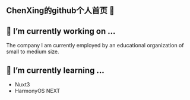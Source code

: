 ## ChenXing的github个人首页 👋

<!--
**swo1101190019/swo1101190019** is a ✨ _special_ ✨ repository because its `README.md` (this file) appears on your GitHub profile.

Here are some ideas to get you started:

- 🔭 I’m currently working on ...
- 🌱 I’m currently learning ...
- 👯 I’m looking to collaborate on ...
- 🤔 I’m looking for help with ...
- 💬 Ask me about ...
- 📫 How to reach me: ...
- 😄 Pronouns: ...
- ⚡ Fun fact: ...
-->

## 🔭 I’m currently working on ...
The company I am currently employed by an educational organization of small to medium size.

## 🌱 I’m currently learning ...
- Nuxt3
- HarmonyOS NEXT

